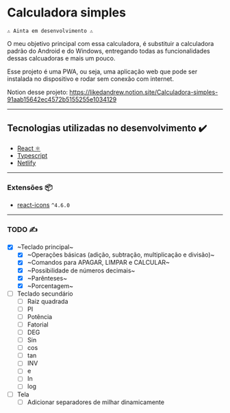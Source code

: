 # Calculadora simples #

`⚠️ Ainta em desenvolvimento ⚠️`

O meu objetivo principal com essa calculadora, é substituir a calculadora padrão do Android e do Windows, entregando todas as funcionalidades dessas calcuadoras e mais um pouco.

Esse projeto é uma PWA, ou seja, uma aplicação web que pode ser instalada no dispositivo e rodar sem conexão com internet.

Notion desse projeto: https://likedandrew.notion.site/Calculadora-simples-91aab15642ec4572b5155255e1034129

<hr>

## Tecnologias utilizadas no desenvolvimento ✔️ ##
- [React ⚛️](https://pt-br.reactjs.org/)
- [Typescript](https://www.typescriptlang.org/)
- [Netlify](https://www.netlify.com/)

<hr>

### Extensões 📦 ###
- [react-icons](https://react-icons.github.io/react-icons) `^4.6.0`

<hr>

### TODO ✍ ###
- [x] ~Teclado principal~
    - [x] ~Operações básicas (adição, subtração, multiplicação e divisão)~
    - [x] ~Comandos para APAGAR, LIMPAR e CALCULAR~
    - [x] ~Possibilidade de números decimais~
    - [x] ~Parênteses~
    - [x] ~Porcentagem~
- [ ] Teclado secundário
    - [ ] Raiz quadrada
    - [ ] PI
    - [ ] Potência
    - [ ] Fatorial
    - [ ] DEG
    - [ ] Sin
    - [ ] cos
    - [ ] tan
    - [ ] INV
    - [ ] e
    - [ ] In
    - [ ] log
- [ ] Tela
    - [ ] Adicionar separadores de milhar dinamicamente
